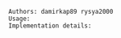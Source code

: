 ```Description: ascii-art-web consists in creating and running a server, in which it will be possible to use a web GUI (graphical user interface) version of your last project, ascii-art.
Authors: damirkap89 rysya2000
Usage: 
Implementation details: 
```
